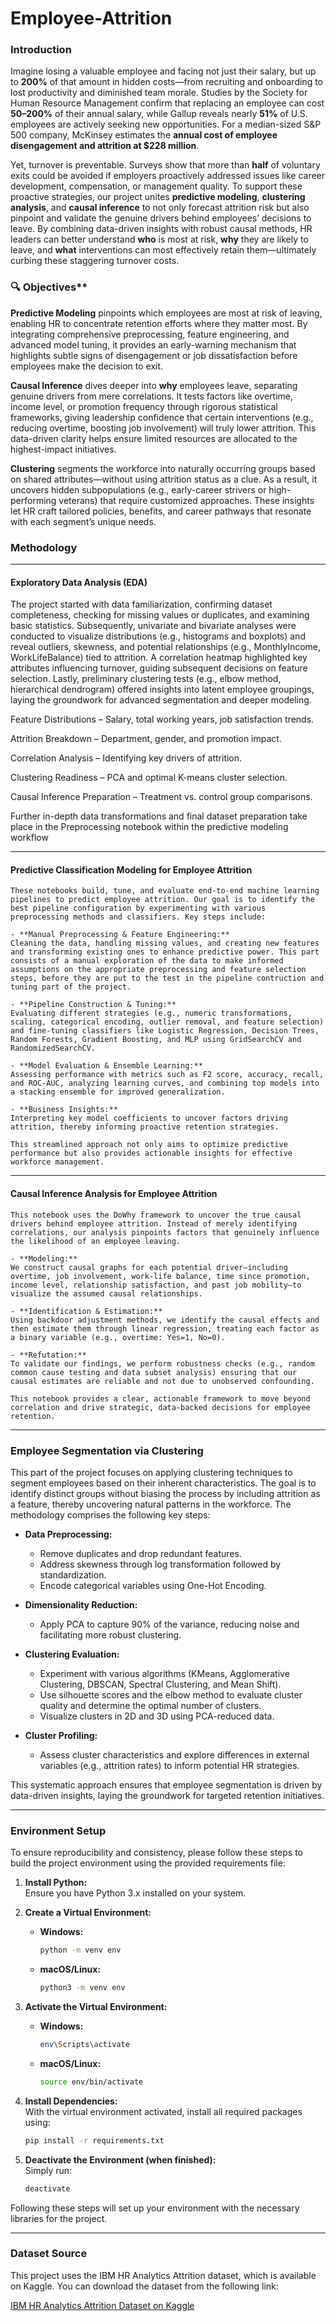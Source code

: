 # Employee-Attrition

### Introduction

Imagine losing a valuable employee and facing not just their salary, but up to **200%** of that amount in hidden costs—from recruiting and onboarding to lost productivity and diminished team morale. Studies by the Society for Human Resource Management confirm that replacing an employee can cost **50–200%** of their annual salary, while Gallup reveals nearly **51%** of U.S. employees are actively seeking new opportunities. For a median-sized S&P 500 company, McKinsey estimates the **annual cost of employee disengagement and attrition at \$228 million**.

Yet, turnover is preventable. Surveys show that more than **half** of voluntary exits could be avoided if employers proactively addressed issues like career development, compensation, or management quality. To support these proactive strategies, our project unites **predictive modeling**, **clustering analysis**, and **causal inference** to not only forecast attrition risk but also pinpoint and validate the genuine drivers behind employees’ decisions to leave. By combining data-driven insights with robust causal methods, HR leaders can better understand **who** is most at risk, **why** they are likely to leave, and **what** interventions can most effectively retain them—ultimately curbing these staggering turnover costs.


### 🔍 Objectives**

**Predictive Modeling** pinpoints which employees are most at risk of leaving, enabling HR to concentrate retention efforts where they matter most. By integrating comprehensive preprocessing, feature engineering, and advanced model tuning, it provides an early-warning mechanism that highlights subtle signs of disengagement or job dissatisfaction before employees make the decision to exit.

**Causal Inference** dives deeper into **why** employees leave, separating genuine drivers from mere correlations. It tests factors like overtime, income level, or promotion frequency through rigorous statistical frameworks, giving leadership confidence that certain interventions (e.g., reducing overtime, boosting job involvement) will truly lower attrition. This data-driven clarity helps ensure limited resources are allocated to the highest-impact initiatives.

**Clustering** segments the workforce into naturally occurring groups based on shared attributes—without using attrition status as a clue. As a result, it uncovers hidden subpopulations (e.g., early-career strivers or high-performing veterans) that require customized approaches. These insights let HR craft tailored policies, benefits, and career pathways that resonate with each segment’s unique needs.

 ### Methodology
---
#### Exploratory Data Analysis (EDA)

The project started with data familiarization, confirming dataset completeness, checking for missing values or duplicates, and examining basic statistics. Subsequently, univariate and bivariate analyses were conducted to visualize distributions (e.g., histograms and boxplots) and reveal outliers, skewness, and potential relationships (e.g., MonthlyIncome, WorkLifeBalance) tied to attrition. A correlation heatmap highlighted key attributes influencing turnover, guiding subsequent decisions on feature selection. Lastly, preliminary clustering tests (e.g., elbow method, hierarchical dendrogram) offered insights into latent employee groupings, laying the groundwork for advanced segmentation and deeper modeling.

Feature Distributions – Salary, total working years, job satisfaction trends.

Attrition Breakdown – Department, gender, and promotion impact.

Correlation Analysis – Identifying key drivers of attrition.

Clustering Readiness – PCA and optimal K-means cluster selection.

Causal Inference Preparation – Treatment vs. control group comparisons.

Further in-depth data transformations and final dataset preparation take place in the Preprocessing notebook within the predictive modeling workflow

---

#### Predictive Classification Modeling for Employee Attrition

    These notebooks build, tune, and evaluate end-to-end machine learning pipelines to predict employee attrition. Our goal is to identify the best pipeline configuration by experimenting with various preprocessing methods and classifiers. Key steps include:

    - **Manual Preprocessing & Feature Engineering:**  
    Cleaning the data, handling missing values, and creating new features and transforming existing ones to enhance predictive power. This part consists of a manual exploration of the data to make informed assumptions on the appropriate preprocessing and feature selection steps, before they are put to the test in the pipeline contruction and tuning part of the project.

    - **Pipeline Construction & Tuning:**  
    Evaluating different strategies (e.g., numeric transformations, scaling, categorical encoding, outlier removal, and feature selection) and fine-tuning classifiers like Logistic Regression, Decision Trees, Random Forests, Gradient Boosting, and MLP using GridSearchCV and RandomizedSearchCV.

    - **Model Evaluation & Ensemble Learning:**  
    Assessing performance with metrics such as F2 score, accuracy, recall, and ROC-AUC, analyzing learning curves, and combining top models into a stacking ensemble for improved generalization.

    - **Business Insights:**  
    Interpreting key model coefficients to uncover factors driving attrition, thereby informing proactive retention strategies.

    This streamlined approach not only aims to optimize predictive performance but also provides actionable insights for effective workforce management.

---

#### Causal Inference Analysis for Employee Attrition

    This notebook uses the DoWhy framework to uncover the true causal drivers behind employee attrition. Instead of merely identifying correlations, our analysis pinpoints factors that genuinely influence the likelihood of an employee leaving.

    - **Modeling:**  
    We construct causal graphs for each potential driver—including overtime, job involvement, work-life balance, time since promotion, income level, relationship satisfaction, and past job mobility—to visualize the assumed causal relationships.

    - **Identification & Estimation:**  
    Using backdoor adjustment methods, we identify the causal effects and then estimate them through linear regression, treating each factor as a binary variable (e.g., overtime: Yes=1, No=0).

    - **Refutation:**  
    To validate our findings, we perform robustness checks (e.g., random common cause testing and data subset analysis) ensuring that our causal estimates are reliable and not due to unobserved confounding.

    This notebook provides a clear, actionable framework to move beyond correlation and drive strategic, data-backed decisions for employee retention.

---

### Employee Segmentation via Clustering

This part of the project focuses on applying clustering techniques to segment employees based on their inherent characteristics. The goal is to identify distinct groups without biasing the process by including attrition as a feature, thereby uncovering natural patterns in the workforce. The methodology comprises the following key steps:

- **Data Preprocessing:**  
  - Remove duplicates and drop redundant features.
  - Address skewness through log transformation followed by standardization.
  - Encode categorical variables using One-Hot Encoding.

- **Dimensionality Reduction:**  
  - Apply PCA to capture 90% of the variance, reducing noise and facilitating more robust clustering.

- **Clustering Evaluation:**  
  - Experiment with various algorithms (KMeans, Agglomerative Clustering, DBSCAN, Spectral Clustering, and Mean Shift).
  - Use silhouette scores and the elbow method to evaluate cluster quality and determine the optimal number of clusters.
  - Visualize clusters in 2D and 3D using PCA-reduced data.

- **Cluster Profiling:**  
  - Assess cluster characteristics and explore differences in external variables (e.g., attrition rates) to inform potential HR strategies.

This systematic approach ensures that employee segmentation is driven by data-driven insights, laying the groundwork for targeted retention initiatives.

---


### Environment Setup

To ensure reproducibility and consistency, please follow these steps to build the project environment using the provided requirements file:

1. **Install Python:**  
   Ensure you have Python 3.x installed on your system.

2. **Create a Virtual Environment:**  
   - **Windows:**  
     ```bash
     python -m venv env
     ```
   - **macOS/Linux:**  
     ```bash
     python3 -m venv env
     ```

3. **Activate the Virtual Environment:**  
   - **Windows:**  
     ```bash
     env\Scripts\activate
     ```
   - **macOS/Linux:**  
     ```bash
     source env/bin/activate
     ```

4. **Install Dependencies:**  
   With the virtual environment activated, install all required packages using:
   ```bash
   pip install -r requirements.txt
   ```

5. **Deactivate the Environment (when finished):**  
   Simply run:
   ```bash
   deactivate
   ```

Following these steps will set up your environment with the necessary libraries for the project.

---

### Dataset Source

This project uses the IBM HR Analytics Attrition dataset, which is available on Kaggle. You can download the dataset from the following link:

[IBM HR Analytics Attrition Dataset on Kaggle](https://www.kaggle.com/datasets/pavansubhasht/ibm-hr-analytics-attrition-dataset)
